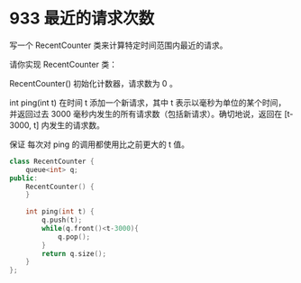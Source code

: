 # 933 最近的请求次数

写一个 RecentCounter 类来计算特定时间范围内最近的请求。

请你实现 RecentCounter 类：

  RecentCounter() 初始化计数器，请求数为 0 。
  
  int ping(int t) 在时间 t 添加一个新请求，其中 t 表示以毫秒为单位的某个时间，并返回过去 3000 毫秒内发生的所有请求数（包括新请求）。确切地说，返回在 [t-3000, t] 内发生的请求数。

保证 每次对 ping 的调用都使用比之前更大的 t 值。

```cpp
class RecentCounter {
    queue<int> q;
public:
    RecentCounter() {
    }
    
    int ping(int t) {
        q.push(t);
        while(q.front()<t-3000){
            q.pop();
        }
        return q.size();
    }
};
```

